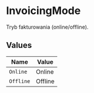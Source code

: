 # InvoicingMode

Tryb fakturowania (online/offline).


## Values

| Name      | Value     |
| --------- | --------- |
| `Online`  | Online    |
| `Offline` | Offline   |